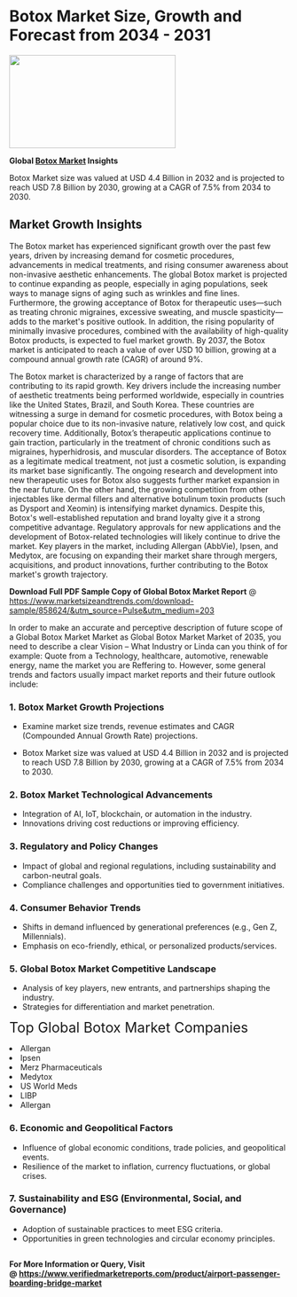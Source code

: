 <H1>Botox Market Size, Growth and Forecast from 2034 - 2031</H1><img class="aligncenter size-medium wp-image-584254" src="https://thirdeyenews.in/wp-content/uploads/2034/09/Global-Market-Research-300x168.jpeg" alt="" width="300" height="168" /><p><strong>Global&nbsp;<a href="https://www.marketsizeandtrends.com/download-sample/858624/&amp;utm_source=Pulse&amp;utm_medium=203">Botox Market</a> Insights</strong></p><p>Botox Market size was valued at USD 4.4 Billion in 2032 and is projected to reach USD 7.8 Billion by 2030, growing at a CAGR of 7.5% from 2034 to 2030.</p><p><h2>Market Growth Insights</h2> <p>The Botox market has experienced significant growth over the past few years, driven by increasing demand for cosmetic procedures, advancements in medical treatments, and rising consumer awareness about non-invasive aesthetic enhancements. The global Botox market is projected to continue expanding as people, especially in aging populations, seek ways to manage signs of aging such as wrinkles and fine lines. Furthermore, the growing acceptance of Botox for therapeutic uses—such as treating chronic migraines, excessive sweating, and muscle spasticity—adds to the market's positive outlook. In addition, the rising popularity of minimally invasive procedures, combined with the availability of high-quality Botox products, is expected to fuel market growth. By 2037, the Botox market is anticipated to reach a value of over USD 10 billion, growing at a compound annual growth rate (CAGR) of around 9%. </p> <p>The Botox market is characterized by a range of factors that are contributing to its rapid growth. Key drivers include the increasing number of aesthetic treatments being performed worldwide, especially in countries like the United States, Brazil, and South Korea. These countries are witnessing a surge in demand for cosmetic procedures, with Botox being a popular choice due to its non-invasive nature, relatively low cost, and quick recovery time. Additionally, Botox’s therapeutic applications continue to gain traction, particularly in the treatment of chronic conditions such as migraines, hyperhidrosis, and muscular disorders. The acceptance of Botox as a legitimate medical treatment, not just a cosmetic solution, is expanding its market base significantly. The ongoing research and development into new therapeutic uses for Botox also suggests further market expansion in the near future. On the other hand, the growing competition from other injectables like dermal fillers and alternative botulinum toxin products (such as Dysport and Xeomin) is intensifying market dynamics. Despite this, Botox's well-established reputation and brand loyalty give it a strong competitive advantage. Regulatory approvals for new applications and the development of Botox-related technologies will likely continue to drive the market. Key players in the market, including Allergan (AbbVie), Ipsen, and Medytox, are focusing on expanding their market share through mergers, acquisitions, and product innovations, further contributing to the Botox market's growth trajectory. </p><p><span class=""><strong>Download Full PDF Sample Copy of Global Botox Market Report</strong> @ <a href="https://www.marketsizeandtrends.com/download-sample/858624/&amp;utm_source=Pulse&amp;utm_medium=203" target="_blank">https://www.marketsizeandtrends.com/download-sample/858624/&amp;utm_source=Pulse&amp;utm_medium=203</a></span></p><p>In order to make an accurate and perceptive description of future scope of a Global&nbsp;Botox Market Market as Global&nbsp;Botox Market Market of 2035, you need to describe a clear Vision &ndash; What Industry or Linda can you think of for example: Quote from a Technology, healthcare, automotive, renewable energy, name the market you are Reffering to. However, some general trends and factors usually impact market reports and their future outlook include:</p><h3>1.&nbsp;<strong>Botox Market Growth Projections</strong></h3><ul><li>Examine market size trends, revenue estimates and CAGR (Compounded Annual Growth Rate) projections.</li><li><p>Botox Market size was valued at USD 4.4 Billion in 2032 and is projected to reach USD 7.8 Billion by 2030, growing at a CAGR of 7.5% from 2034 to 2030.</p></li></ul><h3>2.&nbsp;<strong>Botox Market Technological Advancements</strong></h3><ul><li>Integration of AI, IoT, blockchain, or automation in the industry.</li><li>Innovations driving cost reductions or improving efficiency.</li></ul><h3>3.&nbsp;<strong>Regulatory and Policy Changes</strong></h3><ul><li>Impact of global and regional regulations, including sustainability and carbon-neutral goals.</li><li>Compliance challenges and opportunities tied to government initiatives.</li></ul><h3>4.&nbsp;<strong>Consumer Behavior Trends</strong></h3><ul><li>Shifts in demand influenced by generational preferences (e.g., Gen Z, Millennials).</li><li>Emphasis on eco-friendly, ethical, or personalized products/services.</li></ul><h3>5.&nbsp;<strong>Global Botox Market Competitive Landscape</strong></h3><ul><li>Analysis of key players, new entrants, and partnerships shaping the industry.</li><li>Strategies for differentiation and market penetration.</li></ul><p data-pm-slice="1 1 []"><span style="color: inherit; font-family: inherit; font-size: 25px;">Top Global Botox Market Companies</span></p><div class="" data-test-id=""><p><li>Allergan</li><li> Ipsen</li><li> Merz Pharmaceuticals</li><li> Medytox</li><li> US World Meds</li><li> LIBP</li><li> Allergan</li></p></div><h3>6.&nbsp;<strong>Economic and Geopolitical Factors</strong></h3><ul><li>Influence of global economic conditions, trade policies, and geopolitical events.</li><li>Resilience of the market to inflation, currency fluctuations, or global crises.</li></ul><h3>7.&nbsp;<strong>Sustainability and ESG (Environmental, Social, and Governance)</strong></h3><ul><li>Adoption of sustainable practices to meet ESG criteria.</li><li>Opportunities in green technologies and circular economy principles.</li></ul><h2><strong style="font-size: 14px;">For More Information or Query, Visit @&nbsp;</strong><a style="background-color: #ffffff; font-size: 14px;" href="https://www.marketsizeandtrends.com/report/botox-market/" target="_blank">https://www.verifiedmarketreports.com/product/airport-passenger-boarding-bridge-market</a></h2>
